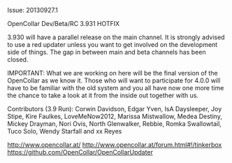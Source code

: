 Issue: 20130927.1

OpenCollar Dev/Beta/RC 3.931 HOTFIX

3.930 will have a parallel release on the main channel. It is strongly advised to use a red updater unless you want to get involved on the development side of things. The gap in between main and beta channels has been closed.

IMPORTANT: What we are working on here will be the final version of the OpenCollar as we know it. Those who will want to participate for 4.0.0 will have to be familiar with the old system and you all have now one more time the chance to take a look at it from the inside out together with us.

Contributors (3.9 Run): Corwin Davidson, Edgar Yven, IsA Daysleeper, Joy Stipe, Kire Faulkes, LoveMeNow2012, Marissa Mistwallow, Medea Destiny, Mickey Drayman, Nori Ovis, North Glenwalker, Rebbie, Romka Swallowtail, Tuco Solo, Wendy Starfall and xx Reyes

http://www.opencollar.at/
http://www.opencollar.at/forum.html#!/tinkerbox
https://github.com/OpenCollar/OpenCollarUpdater
